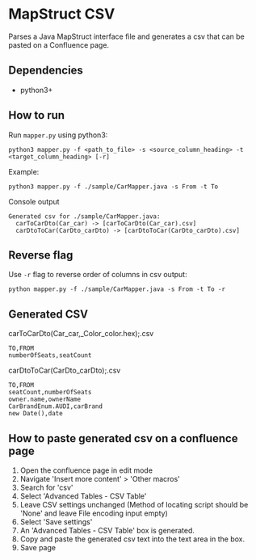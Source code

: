 # MapStruct CSV

Parses a Java MapStruct interface file and generates a csv that can be pasted on a Confluence page.

## Dependencies

- python3+

## How to run

Run `mapper.py` using python3:
```python3
python3 mapper.py -f <path_to_file> -s <source_column_heading> -t <target_column_heading> [-r]
```

Example:
```python3
python3 mapper.py -f ./sample/CarMapper.java -s From -t To
```

Console output
```
Generated csv for ./sample/CarMapper.java:
  carToCarDto(Car_car) -> [carToCarDto(Car_car).csv]
  carDtoToCar(CarDto_carDto) -> [carDtoToCar(CarDto_carDto).csv]
```

## Reverse flag

Use `-r` flag to reverse order of columns in csv output:
```python3
python mapper.py -f ./sample/CarMapper.java -s From -t To -r
```

## Generated CSV

carToCarDto(Car_car,_Color_color.hex);.csv
```
TO,FROM
numberOfSeats,seatCount
```

carDtoToCar(CarDto_carDto);.csv
```
TO,FROM
seatCount,numberOfSeats
owner.name,ownerName
CarBrandEnum.AUDI,carBrand
new Date(),date
```

## How to paste generated csv on a confluence page

1. Open the confluence page in edit mode
1. Navigate 'Insert more content' > 'Other macros'
1. Search for 'csv'
1. Select 'Advanced Tables - CSV Table'
1. Leave CSV settings unchanged (Method of locating script should be 'None' and leave File encoding input empty)
1. Select 'Save settings'
1. An 'Advanced Tables - CSV Table' box is generated.
1. Copy and paste the generated csv text into the text area in the box.
1. Save page